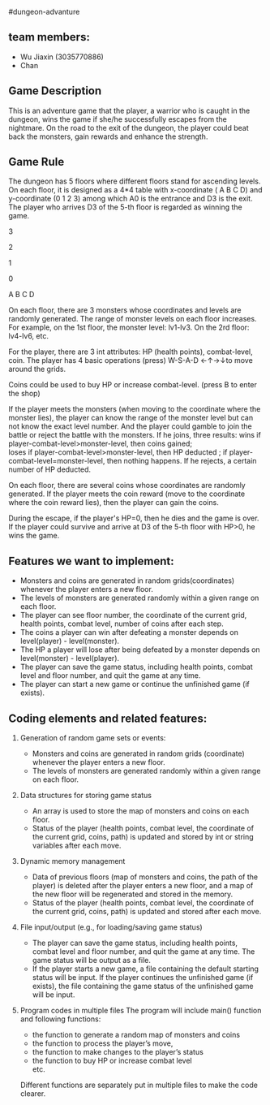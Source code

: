 #dungeon-advanture
## team members:
- Wu Jiaxin (3035770886)
- Chan 
## Game Description
This is an adventure game that the player, a warrior who is caught in the dungeon, wins the game if she/he successfully escapes from the nightmare. On the road to the exit of the dungeon, the player could beat back the monsters, gain rewards and enhance the strength. 

## Game Rule 
The dungeon has 5 floors where different floors stand for ascending levels. On each floor, it is designed as a 4*4 table with x-coordinate ( A B C D) and y-coordinate (0 1 2 3) among which A0 is the entrance and D3 is the exit. The player who arrives D3 of the 5-th floor is regarded as winning the game.

3

2

1

0

   A      B      C      D

On each floor, there are 3 monsters whose coordinates and levels are randomly generated. The range of monster levels on each floor increases. For example, on the 1st floor, the monster level: lv1-lv3. On the 2rd floor: lv4-lv6, etc.

For the player, there are 3 int attributes: HP (health points), combat-level, coin.
The player has 4 basic operations (press) W-S-A-D ←↑→↓to move around the grids. 

Coins could be used to buy HP or increase combat-level. (press B to enter the shop)

If the player meets the monsters (when moving to the coordinate where the monster lies), the player can know the range of the monster level but can not know the exact level number. And the player could gamble to join the battle or reject the battle with the monsters. 
If he joins, three results: 
wins if player-combat-level>monster-level, then coins gained;  
loses if player-combat-level>monster-level, then HP deducted ; 
if player-combat-level=monster-level, then nothing happens. 
If he rejects, a certain number of HP deducted.

On each floor, there are several coins whose coordinates are randomly generated. 
If the player meets the coin reward (move to the coordinate where the coin reward lies), then the player can gain the coins.

During the escape, if the player's HP=0, then he dies and the game is over. If the player could survive and arrive at D3 of the 5-th floor with HP>0, he wins the game. 

## Features we want to implement:
- Monsters and coins are generated in random grids(coordinates) whenever the player enters a new floor.
- The levels of monsters are generated randomly within a given range on each floor.
- The player can see floor number, the coordinate of the current grid, health points, combat level, number of coins after each step.
- The coins a player can win after defeating a monster depends on level(player) - level(monster).
- The HP a player will lose after being defeated by a monster depends on level(monster) - level(player).
- The player can save the game status, including health points, combat level and floor number, and quit the game at any time.
- The player can start a new game or continue the unfinished game (if exists).

## Coding elements and related features:
1. Generation of random game sets or events: 
    - Monsters and coins are generated in random grids (coordinate) whenever the player enters a new floor.
    - The levels of monsters are generated randomly within a given range on each floor.
2. Data structures for storing game status
    - An array is used to store the map of monsters and coins on each floor.
    - Status of the player (health points, combat level, the coordinate of the current grid, coins, path) is updated and stored by int or string variables after each move.
3. Dynamic memory management 
    - Data of previous floors (map of monsters and coins, the path of the player) is deleted after the player enters a new floor, and a map of the new floor will be regenerated and stored in the memory.
    - Status of the player (health points, combat level, the coordinate of the current grid, coins, path) is updated and stored after each move.
4. File input/output (e.g., for loading/saving game status)
    - The player can save the game status, including health points, combat level and floor number, and quit the game at any time. The game status will be output as a file.
    - If the player starts a new game, a file containing the default starting status will be input. If the player continues the unfinished game (if exists), the file containing the game status of the unfinished game will be input.
5. Program codes in multiple files 
    The program will include main() function and following functions:
    - the function to generate a random map of monsters and coins
    - the function to process the player’s move, 
    - the function to make changes to the player’s status
    - the function to buy HP or increase combat level  
    etc.
    
    Different functions are separately put in multiple files to make the code clearer.

